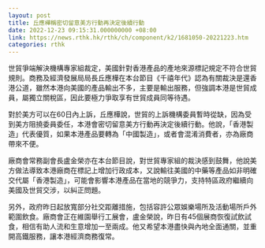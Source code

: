 ```yaml
---
layout: post
title: 丘應樺稱密切留意美方行動再決定後續行動
date: 2022-12-23 09:15:31.000000000 +08:00
link: https://news.rthk.hk/rthk/ch/component/k2/1681050-20221223.htm
categories: rthk
---
```


世貿爭端解決機構專家組裁定，美國針對香港產品的產地來源標記規定不符合世貿規則。商務及經濟發展局局長丘應樺在本台節目《千禧年代》認為有關裁決是還香港公道，雖然本港向美國的產品輸出不多，主要是輸出服務，但強調本港是世貿成員，屬獨立關稅區，因此要極力爭取享有世貿成員同等待遇。

對於美方可以在60日內上訴，丘應樺說，世貿的上訴機構委員暫時從缺，因為受到美方阻撓委員委任，本港會密切留意美方行動再決定後續行動。他說，「香港製造」代表優質，如果本港產品要轉為「中國製造」，或者會混淆消費者，亦為廠商帶來不便。

廠商會常務副會長盧金榮亦在本台節目說，對世貿專家組的裁決感到鼓舞，他說美方做法導致本港廠商在標記上增加行政成本，又說輸往美國的中藥等產品如非明確交代屬「香港製造」，可能會影響本港產品在當地的競爭力，支持特區政府繼續向美國及世貿交涉，以糾正問題。

另外，政府昨日起放寬部分社交距離措施，包括容許公眾娛樂場所及活動場所戶外範圍飲食。廠商會正在維園舉行工展會，盧金榮說，昨日有45個展商恢復試飲試食，相信有助人流和生意增加一至兩成。他又希望本港盡快與內地全面通關，並重開高鐵服務，讓本港經濟商務復常。
